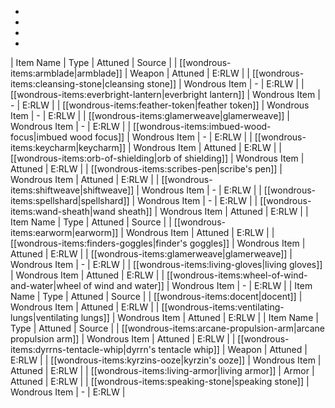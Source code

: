 * 
* 
* 
* 
| Item Name | Type | Attuned | Source |
| [[wondrous-items:armblade|armblade]] | Weapon | Attuned | E:RLW |
| [[wondrous-items:cleansing-stone|cleansing stone]] | Wondrous Item | - | E:RLW |
| [[wondrous-items:everbright-lantern|everbright lantern]] | Wondrous Item | - | E:RLW |
| [[wondrous-items:feather-token|feather token]] | Wondrous Item | - | E:RLW |
| [[wondrous-items:glamerweave|glamerweave]] | Wondrous Item | - | E:RLW |
| [[wondrous-items:imbued-wood-focus|imbued wood focus]] | Wondrous Item | - | E:RLW |
| [[wondrous-items:keycharm|keycharm]] | Wondrous Item | Attuned | E:RLW |
| [[wondrous-items:orb-of-shielding|orb of shielding]] | Wondrous Item | Attuned | E:RLW |
| [[wondrous-items:scribes-pen|scribe's pen]] | Wondrous Item | Attuned | E:RLW |
| [[wondrous-items:shiftweave|shiftweave]] | Wondrous Item | - | E:RLW |
| [[wondrous-items:spellshard|spellshard]] | Wondrous Item | - | E:RLW |
| [[wondrous-items:wand-sheath|wand sheath]] | Wondrous Item | Attuned | E:RLW |
| Item Name | Type | Attuned | Source |
| [[wondrous-items:earworm|earworm]] | Wondrous Item | Attuned | E:RLW |
| [[wondrous-items:finders-goggles|finder's goggles]] | Wondrous Item | Attuned | E:RLW |
| [[wondrous-items:glamerweave|glamerweave]] | Wondrous Item | - | E:RLW |
| [[wondrous-items:living-gloves|living gloves]] | Wondrous Item | Attuned | E:RLW |
| [[wondrous-items:wheel-of-wind-and-water|wheel of wind and water]] | Wondrous Item | - | E:RLW |
| Item Name | Type | Attuned | Source |
| [[wondrous-items:docent|docent]] | Wondrous Item | Attuned | E:RLW |
| [[wondrous-items:ventilating-lungs|ventilating lungs]] | Wondrous Item | Attuned | E:RLW |
| Item Name | Type | Attuned | Source |
| [[wondrous-items:arcane-propulsion-arm|arcane propulsion arm]] | Wondrous Item | Attuned | E:RLW |
| [[wondrous-items:dyrrns-tentacle-whip|dyrrn's tentacle whip]] | Weapon | Attuned | E:RLW |
| [[wondrous-items:kyrzins-ooze|kyrzin's ooze]] | Wondrous Item | Attuned | E:RLW |
| [[wondrous-items:living-armor|living armor]] | Armor | Attuned | E:RLW |
| [[wondrous-items:speaking-stone|speaking stone]] | Wondrous Item | - | E:RLW |